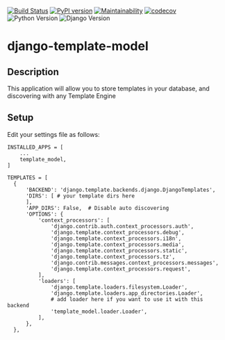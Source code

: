 [![Build Status](https://travis-ci.org/Terralego/django-template-model.svg?branch=master)](https://travis-ci.org/Terralego/django-template-model)
[![PyPI version](https://badge.fury.io/py/django-template-model.svg)](https://badge.fury.io/py/django-template-model)
[![Maintainability](https://api.codeclimate.com/v1/badges/2e15c7ac17e66d1c8e16/maintainability)](https://codeclimate.com/github/courtem/django-template-model/maintainability)
[![codecov](https://codecov.io/gh/courtem/django-template-model/branch/master/graph/badge.svg)](https://codecov.io/gh/courtem/django-template-model)
![Python Version](https://img.shields.io/badge/python-%3E%3D%203.6-blue.svg)
![Django Version](https://img.shields.io/badge/django-%3E%3D%202.2-blue.svg)

# django-template-model

## Description

This application will allow you to store templates in
your database, and discovering with any Template Engine

## Setup

Edit your settings file as follows:

```
INSTALLED_APPS = [
    ...
    template_model,
]
```

```
TEMPLATES = [
  {
      'BACKEND': 'django.template.backends.django.DjangoTemplates',
      'DIRS': [ # your template dirs here
      ],
      'APP_DIRS': False,  # Disable auto discovering
      'OPTIONS': {
          'context_processors': [
              'django.contrib.auth.context_processors.auth',
              'django.template.context_processors.debug',
              'django.template.context_processors.i18n',
              'django.template.context_processors.media',
              'django.template.context_processors.static',
              'django.template.context_processors.tz',
              'django.contrib.messages.context_processors.messages',
              'django.template.context_processors.request',
          ],
          'loaders': [
              'django.template.loaders.filesystem.Loader',
              'django.template.loaders.app_directories.Loader',
              # add loader here if you want to use it with this backend
              'template_model.loader.Loader',
          ],
      },
  },
```

